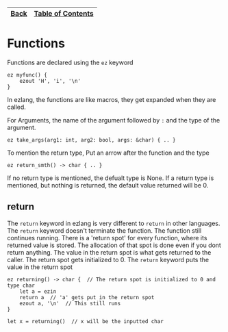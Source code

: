 [Back](03preprocessor.md) | [Table of Contents](tableofcontents.md)
---                  | ---

# Functions
Functions are declared using the `ez` keyword
```
ez myfunc() {
    ezout 'H', 'i', '\n'
}
```

In ezlang, the functions are like macros, they get expanded when they are called.

For Arguments, the name of the argument followed by `:` and the type of the argument.
```
ez take_args(arg1: int, arg2: bool, args: &char) { .. }
```

To mention the return type, Put an arrow after the function and the type
```
ez return_smth() -> char { .. }
```
If no return type is mentioned, the defualt type is None.
If a return type is mentioned, but nothing is returned, the default value returned will be 0.

## return
The `return` keyword in ezlang is very different to `return` in other languages. The `return` keyword doesn't terminate the function. The function still continues running.
There is a 'return spot' for every function, where its returned value is stored. The allocation of that spot is done even if you dont return anything. The value in the return spot is what gets returned to the caller. The return spot gets initialized to 0.
The `return` keyword puts the value in the return spot

```
ez returning() -> char {  // The return spot is initialized to 0 and type char
    let a = ezin
    return a  // 'a' gets put in the return spot
    ezout a, '\n'  // This still runs
}

let x = returning()  // x will be the inputted char
```
